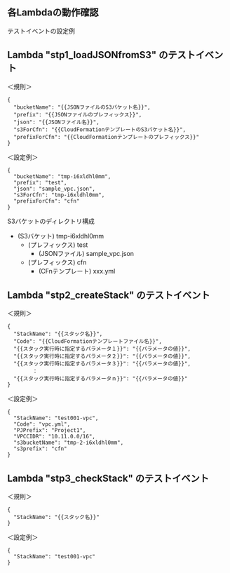 ## 各Lambdaの動作確認

テストイベントの設定例

## Lambda "stp1_loadJSONfromS3" のテストイベント

＜規則＞

```
{
  "bucketName": "{{JSONファイルのS3バケット名}}",
  "prefix": "{{JSONファイルのプレフィックス}}",
  "json": "{{JSONファイル名}}",
  "s3ForCfn": "{{CloudFormationテンプレートのS3バケット名}}",
  "prefixForCfn": "{{CloudFormationテンプレートのプレフィックス}}"
}
```

＜設定例＞

```
{
  "bucketName": "tmp-i6xldhl0mm",
  "prefix": "test",
  "json": "sample_vpc.json",
  "s3ForCfn": "tmp-i6xldhl0mm",
  "prefixForCfn": "cfn"
}
```

S3バケットのディレクトリ構成

- (S3バケット) tmp-i6xldhl0mm
    - (プレフィックス) test
        - (JSONファイル) sample_vpc.json
    - (プレフィックス) cfn
        - (CFnテンプレート) xxx.yml

## Lambda "stp2_createStack" のテストイベント

＜規則＞

```
{
  "StackName": "{{スタック名}}",
  "Code": "{{CloudFormationテンプレートファイル名}}",
  "{{スタック実行時に指定するパラメータ１}}": "{{パラメータの値}}",
  "{{スタック実行時に指定するパラメータ２}}": "{{パラメータの値}}",
  "{{スタック実行時に指定するパラメータ３}}": "{{パラメータの値}}",
        ：
  "{{スタック実行時に指定するパラメータｎ}}": "{{パラメータの値}}"
}
```

＜設定例＞

```
{
  "StackName": "test001-vpc",
  "Code": "vpc.yml",
  "PJPrefix": "Project1",
  "VPCCIDR": "10.11.0.0/16",
  "s3bucketName": "tmp-2-i6xldhl0mm",
  "s3prefix": "cfn"
}
```

## Lambda "stp3_checkStack" のテストイベント

＜規則＞

```
{
  "StackName": "{{スタック名}}"
}
```

＜設定例＞

```
{
  "StackName": "test001-vpc"
}
```



